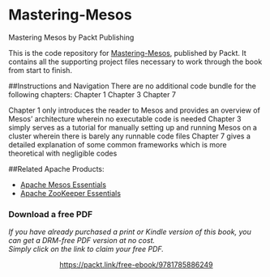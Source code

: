 # Mastering-Mesos
Mastering Mesos by Packt Publishing

This is the code repository for [Mastering-Mesos](https://www.packtpub.com/big-data-and-business-intelligence/mastering-mesos?utm_source=github&utm_medium=repository&utm_campaign=9781785886249), published by Packt. It contains all the supporting project files necessary to work through the book from start to finish.

##Instructions and Navigation
There are no additional code bundle for the following chapters:
Chapter 1
Chapter 3
Chapter 7

Chapter 1 only introduces the reader to Mesos and provides an  overview of Mesos’ architecture wherein no executable code is needed
Chapter 3 simply serves as a tutorial for manually setting up and running Mesos on a cluster wherein there is barely any runnable code files
Chapter 7 gives a detailed explanation of some common frameworks which is more theoretical with negligible codes


##Related Apache Products:
* [Apache Mesos Essentials](https://www.packtpub.com/big-data-and-business-intelligence/apache-mesos-essentials?utm_source=repository&utm_medium=github&utm_campaign=9781783288762)
* [Apache ZooKeeper Essentials](https://www.packtpub.com/big-data-and-business-intelligence/apache-zookeeper-essentials?utm_source=repository&utm_medium=github&utm_campaign=9781783288762)




### Download a free PDF

 <i>If you have already purchased a print or Kindle version of this book, you can get a DRM-free PDF version at no cost.<br>Simply click on the link to claim your free PDF.</i>
<p align="center"> <a href="https://packt.link/free-ebook/9781785886249">https://packt.link/free-ebook/9781785886249 </a> </p>